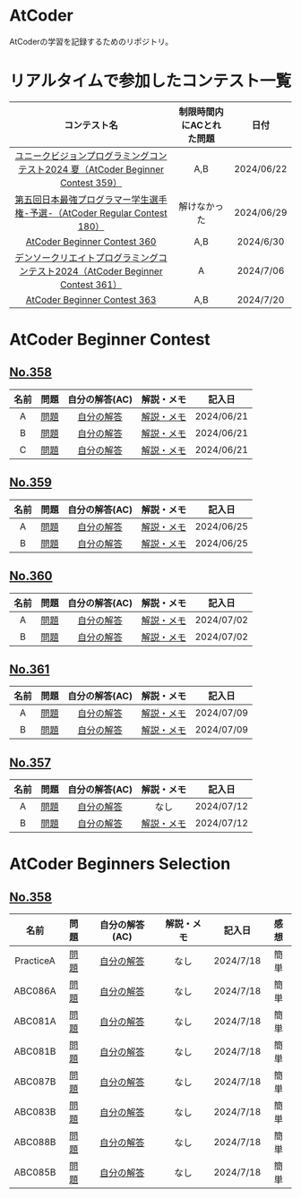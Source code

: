 # AtCoder
AtCoderの学習を記録するためのリポジトリ。

# リアルタイムで参加したコンテスト一覧
| コンテスト名 | 制限時間内にACとれた問題 | 日付 |
| :----: | :----: | :----: |
| [ユニークビジョンプログラミングコンテスト2024 夏（AtCoder Beginner Contest 359）](https://atcoder.jp/contests/abc359) | A,B | 2024/06/22 |
| [第五回日本最強プログラマー学生選手権-予選-（AtCoder Regular Contest 180）](https://atcoder.jp/contests/arc180) | 解けなかった | 2024/06/29 |
| [AtCoder Beginner Contest 360](https://atcoder.jp/contests/abc360) | A,B | 2024/6/30 |
| [デンソークリエイトプログラミングコンテスト2024（AtCoder Beginner Contest 361）](https://atcoder.jp/contests/abc361) | A | 2024/7/06 |
| [AtCoder Beginner Contest 363](https://atcoder.jp/contests/abc363) | A,B | 2024/7/20 |

# AtCoder Beginner Contest
## [No.358](https://atcoder.jp/contests/abc358)
<!-- | A | [問題]() | [自分の解答]() | [解説・メモ]() | 2024/00/00 | -->
| 名前 | 問題 | 自分の解答(AC) | 解説・メモ | 記入日 |
| :----: | :----: | :----: | :----: | :----: |
| A | [問題](https://atcoder.jp/contests/abc358/tasks/abc358_a) | [自分の解答](https://github.com/ishihara0507/AtCoder/blob/main/ABC_358/A) | [解説・メモ](https://github.com/ishihara0507/AtCoder/issues/1) | 2024/06/21 |
| B | [問題](https://atcoder.jp/contests/abc358/tasks/abc358_b) | [自分の解答](https://github.com/ishihara0507/AtCoder/blob/main/ABC_358/B) | [解説・メモ](https://github.com/ishihara0507/AtCoder/issues/2) | 2024/06/21 |
| C | [問題](https://atcoder.jp/contests/abc358/tasks/abc358_c) | [自分の解答](https://github.com/ishihara0507/AtCoder/blob/main/ABC_358/C) | [解説・メモ](https://github.com/ishihara0507/AtCoder/issues/3) | 2024/06/21 |

## [No.359](https://atcoder.jp/contests/abc359)
| 名前 | 問題 | 自分の解答(AC) | 解説・メモ | 記入日 |
| :----: | :----: | :----: | :----: | :----: |
| A | [問題](https://atcoder.jp/contests/abc359/tasks/abc359_a) | [自分の解答](https://github.com/ishihara0507/AtCoder/blob/main/ABC_359/A) | [解説・メモ](https://github.com/ishihara0507/AtCoder/issues/4) | 2024/06/25 |
| B | [問題](https://atcoder.jp/contests/abc359/tasks/abc359_b) | [自分の解答](https://github.com/ishihara0507/AtCoder/blob/main/ABC_359/B) | [解説・メモ](https://github.com/ishihara0507/AtCoder/issues/5) | 2024/06/25 |

## [No.360](https://atcoder.jp/contests/abc360)
| 名前 | 問題 | 自分の解答(AC) | 解説・メモ | 記入日 |
| :----: | :----: | :----: | :----: | :----: |
| A | [問題](https://atcoder.jp/contests/abc361/tasks/abc360_a) | [自分の解答](https://github.com/ishihara0507/AtCoder/blob/main/ABC_360/A) | [解説・メモ](https://github.com/ishihara0507/AtCoder/issues/6) | 2024/07/02 |
| B | [問題](https://atcoder.jp/contests/abc361/tasks/abc360_b) | [自分の解答](https://github.com/ishihara0507/AtCoder/blob/main/ABC_360/B) | [解説・メモ](https://github.com/ishihara0507/AtCoder/issues/7) | 2024/07/02 |

## [No.361](https://atcoder.jp/contests/abc361)
| 名前 | 問題 | 自分の解答(AC) | 解説・メモ | 記入日 |
| :----: | :----: | :----: | :----: | :----: |
| A | [問題](https://atcoder.jp/contests/abc361/tasks/abc361_a) | [自分の解答](https://github.com/ishihara0507/AtCoder/blob/main/ABC_361/A) | [解説・メモ](https://github.com/ishihara0507/AtCoder/issues/8) | 2024/07/09 |
| B | [問題](https://atcoder.jp/contests/abc361/tasks/abc361_b) | [自分の解答](https://github.com/ishihara0507/AtCoder/blob/main/ABC_361/B) | [解説・メモ](https://github.com/ishihara0507/AtCoder/issues/9) | 2024/07/09 |

## [No.357](https://atcoder.jp/contests/abc357)
<!-- | A | [問題]() | [自分の解答]() | [解説・メモ]() | 2024/00/00 | -->
| 名前 | 問題 | 自分の解答(AC) | 解説・メモ | 記入日 |
| :----: | :----: | :----: | :----: | :----: |
| A | [問題](https://atcoder.jp/contests/abc357/tasks/abc357_a) | [自分の解答](https://github.com/ishihara0507/AtCoder/blob/main/ABC_357/A) | なし | 2024/07/12 |
| B | [問題](https://atcoder.jp/contests/abc357/tasks/abc357_b) | [自分の解答](https://github.com/ishihara0507/AtCoder/blob/main/ABC_357/B) | [解説・メモ](https://github.com/ishihara0507/AtCoder/issues/10) | 2024/07/12 |

# AtCoder Beginners Selection
## [No.358](https://atcoder.jp/contests/abc358)
<!-- | A | [問題]() | [自分の解答]() | [解説・メモ]() | 2024/00/00 | 感想 | -->
| 名前 | 問題 | 自分の解答(AC) | 解説・メモ | 記入日 | 感想 |
| :----: | :----: | :----: | :----: | :----: | :----: |
| PracticeA | [問題](https://atcoder.jp/contests/abs/tasks/practice_1) | [自分の解答](https://github.com/ishihara0507/AtCoder/blob/main/AtCoder%20Beginners%20Selection/PracticeA) | なし | 2024/7/18 | 簡単 |
| ABC086A | [問題](https://atcoder.jp/contests/abs/tasks/abc086_a) | [自分の解答](https://github.com/ishihara0507/AtCoder/blob/main/AtCoder%20Beginners%20Selection/ABC086A) | なし | 2024/7/18 | 簡単 |
| ABC081A | [問題](https://atcoder.jp/contests/abs/tasks/abc081_a) | [自分の解答](https://github.com/ishihara0507/AtCoder/blob/main/AtCoder%20Beginners%20Selection/ABC081A) | なし | 2024/7/18 | 簡単 |
| ABC081B | [問題](https://atcoder.jp/contests/abs/tasks/abc081_b) | [自分の解答](https://github.com/ishihara0507/AtCoder/blob/main/AtCoder%20Beginners%20Selection/ABC081B) | なし | 2024/7/18 | 簡単 |
| ABC087B | [問題](https://atcoder.jp/contests/abs/tasks/abc087_b) | [自分の解答](https://github.com/ishihara0507/AtCoder/blob/main/AtCoder%20Beginners%20Selection/ABC087B) | なし | 2024/7/18 | 簡単 |
| ABC083B  | [問題](https://atcoder.jp/contests/abs/tasks/abc083_b) | [自分の解答](https://github.com/ishihara0507/AtCoder/blob/main/AtCoder%20Beginners%20Selection/ABC083B) | なし | 2024/7/18 | 簡単 |
| ABC088B | [問題](https://atcoder.jp/contests/abs/tasks/abc088_b) | [自分の解答](https://github.com/ishihara0507/AtCoder/blob/main/AtCoder%20Beginners%20Selection/ABC088B) | なし | 2024/7/18 | 簡単 |
| ABC085B | [問題](https://atcoder.jp/contests/abs/tasks/abc085_b) | [自分の解答](https://github.com/ishihara0507/AtCoder/blob/main/AtCoder%20Beginners%20Selection/ABC085B) | なし | 2024/7/18 | 簡単 |
